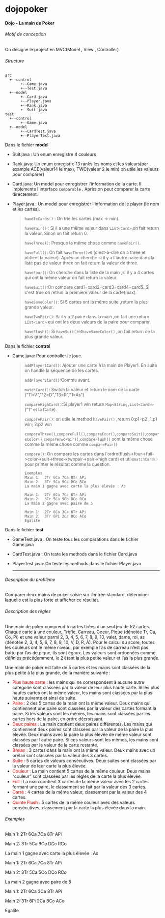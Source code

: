 # dojopoker
#### Dojo - La main de Poker

###### Motif de conception

On désigne le project en MVC(Model , View , Controller) 

###### Structure

```
src
  +--control
       +--Game.java
       +--Test.java
  +--model
  	   +--Card.java
  	   +--Player.java
  	   +--Rank.java
  	   +--Suit.java
test
  +--control
       +--Game.java
  +--model
  	   +--CardTest.java
  	   +--PlayerTest.java
```

Dans le fichier **model**

- Suit.java : Un  enum enregistre 4 couleurs

- Rank.java: Un  enum enregistre 13 ranks les noms et les valeurs(par example ACE(valeur14 le max), TWO(valeur 2 le min) on utile les valeurs pour comparer)

- Card.java: Un model pour enregistrer l'information de la carte. Il implemente l'interface `Comparable` . Après on peut comparer la carte directement.

- Player.java : Un model pour enregistrer l'information de le player (le nom et les cartes).  

  > `handleCards()` : On trie les cartes (max -> min).
  >
  > `havePair()` : Si il a une même valeur  dans `List<Card>`,on fait return la valeur. Sinon on fait return 0.
  >
  > `haveThree()`: Presque la même chose comme `havePair()`.
  >
  > `haveFull()`: On fait `haveThree()>0`  (c'est-à-dire on a three et obtient la valeur). Après on cherche si il y a l'lautre paire dans la liste pas de valeur three on fait return la valeur de three.
  >
  > `haveFour()`: On cherche dans la liste de la main ,si il y a 4 cartes qui ont la même valeur on fait return la valeur.
  >
  > `haveSuit()`:On compare card1=card2=card3=card4=card5. Si c'est true on retrun la première valeur de la carte(max).
  >
  > `haveSameColor()`: Si 5 cartes ont la même suite ,return la plus grande valeur.
  >
  > `haveTwoPair()`: Si il y a 2 paire dans la main ,on fait une return `List<Card>` qui ont les deux valeurs de la paire pour comparer.
  >
  > `haveFlush()`: Si `haveSuit()`et`haveSameColor()` ,on fait return de la plus grande valeur.


Dans le fichier **control**

- Game.java: Pour controller le joue.

  > `addPlayer1Card()`: Ajouter une carte à la main de Player1. En suite on handle la séquence de les cartes.
  >
  > `addPlayer2Card()`:Comme avant.
  >
  > `matchCard()`: Switch la valeur et return  le nom de la carte ("11=V","12=D","13=R","1=As")
  >
  > `compareHighCard()`:Si player1 win return `Map<String,List<Card>>` ("1" et la Carte).
  >
  > `comparePair()`: on utile le method `havePair()` ,return 0:p1=p2 ;1:p1 win; 2:p2 win
  >
  > `compareThree()`,`compareFull()`,`compareFour()`,`compareSuit()`,`compareColor()`,`compareTwoPair()`,`compareFlush()` sont la même chose comme la même chose comme `comparePair()`
  >
  > `compare()`: On compare les cartes dans l'ordre(flush->four->full->color->suit->three->twopair->pair->high card) et utile`matchCard()` pour printer le résultat comme la question.
  >
  > ```
  > Exemples
  > Main 1:  2Tr 6Ca 7Ca 8Tr APi  
  > Main 2:  3Tr 5Ca 9Ca DCo RCo  
  > La main 1 gagne avec carte la plus élevée : As    
  >
  > Main 1:  2Tr 6Ca 7Ca 8Tr APi  
  > Main 2:  3Tr 5Ca 5Co DCo RCo  
  > La main 2 gagne avec paire de 5
  >
  > Main 1:  2Tr 6Ca 3Ca 8Tr APi  
  > Main 2:  3Tr 6Pi 2Ca 8Co ACo  
  > Egalite
  > ```

Dans le fichier **test**

- GameTest.java : On teste tous les comparations dans le fichier Game.java

- CardTest.java : On teste les methods dans le fichier Card.java

- PlayerTest.java: On teste les methods dans le fichier Player.java 

  ---

###### Description du problème

Comparer deux mains de poker saisie sur l’entrée standard, déterminer laquelle est la plus forte et afficher ce résultat.

###### Description des règles

Une main de poker comprend 5 cartes tirées d’un seul jeu de 52 cartes. Chaque carte à une couleur, Trèfle, Carreau, Coeur, Pique (dénotée Tr, Ca, Co, Pi) et une valeur parmi 2, 3, 4, 5, 6, 7, 8, 9, 10, valet, dame, roi, as (dénotée 2, 3, 4, 5, 6, 7, 8, 9, 10, V, D, R, A). Pour le calcul du score, toutes les couleurs ont le même niveau, par exemple l’as de carreau n’est pas battu par l’as de pique, ils sont égaux. Les valeurs sont ordonnées comme définies précédemment, le 2 étant la plus petite valeur et l’as la plus grande.

Une main de poker est faite de 5 cartes et les mains sont classées de la plus petite à la plus grande, de la manière suivante :

- <font color="red">Plus haute carte :</font> les mains qui ne correspondent à aucune autre catégorie sont classées par la valeur de leur plus haute carte. Si les plus hautes cartes ont la même valeur, les mains sont classées par la plus haute suivante et ainsi de suite.
- <font color="red">Paire : </font>2 des 5 cartes de la main ont la même valeur. Deux mains qui contiennent une paire sont classées par la valeur des cartes formant la paire. Si les valeurs sont les mêmes, les mains sont classées par les cartes hors de la paire, en ordre décroissant.
- <font color="red">Deux paires : </font>La main contient deux paires différentes. Les mains qui contiennent deux paires sont classées par la valeur de la paire la plus élevée. Deux mains avec la paire la plus élevée de même valeur sont classées par l’autre paire. Si ces valeurs sont les mêmes, les mains sont classées par la valeur de la carte restante.
- <font color="red"> Brelan : </font> 3 cartes dans la main ont la même valeur. Deux mains avec un brelan sont classées par la valeur des 3 cartes.
- <font color="red">Suite : </font> 5 cartes de valeurs consécutives. Deux suites sont classées par la valeur de leur carte la plus élevée.
- <font color="red">Couleur : </font> La main contient 5 cartes de la même couleur. Deux mains “couleur” sont classées par les règles de la carte la plus élevée.
- <font color="red">Full :</font> La main contient  3 cartes de la même valeur avec les 2 cartes formant une paire, le classement se fait par la valeur des 3 cartes.
- <font color="red">Carré :</font> 4 cartes de la même valeur, classement par la valeur des 4 cartes.
- <font color="red">Quinte Flush :</font>  5 cartes de la même couleur avec des valeurs consécutives, classement par la carte la plus élevée dans la main.

###### Exemples

Main 1:  2Tr 6Ca 7Ca 8Tr APi  

Main 2:  3Tr 5Ca 9Ca DCo RCo  

La main 1 gagne avec carte la plus élevée : As    

Main 1:  2Tr 6Ca 7Ca 8Tr APi  

Main 2:  3Tr 5Ca 5Co DCo RCo  

La main 2 gagne avec paire de 5

Main 1:  2Tr 6Ca 3Ca 8Tr APi  

Main 2:  3Tr 6Pi 2Ca 8Co ACo  

Egalite








